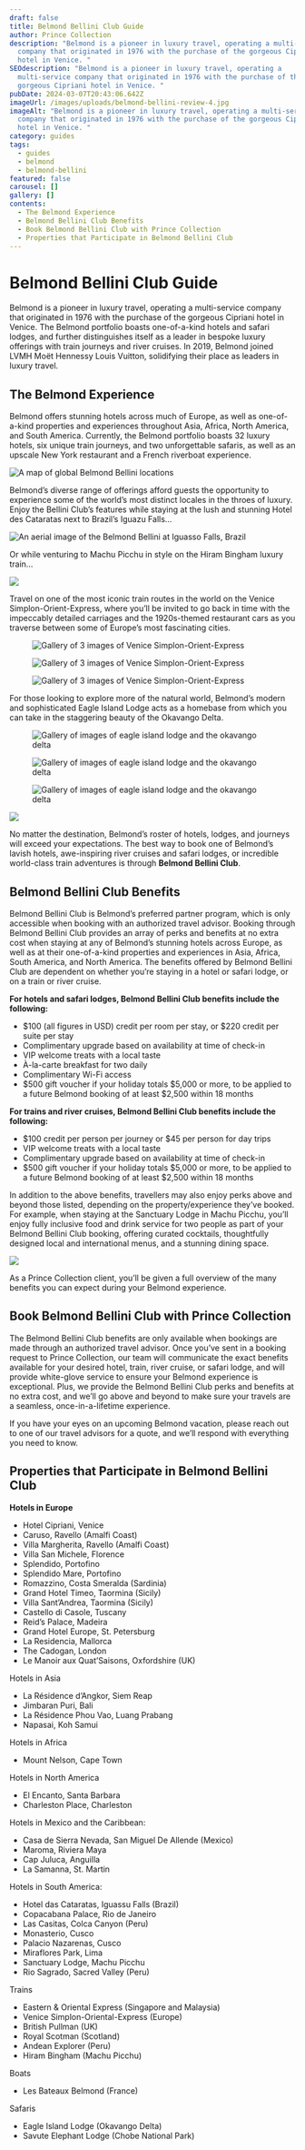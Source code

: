 ```yaml
---
draft: false
title: Belmond Bellini Club Guide
author: Prince Collection
description: "Belmond is a pioneer in luxury travel, operating a multi-service
  company that originated in 1976 with the purchase of the gorgeous Cipriani
  hotel in Venice. "
SEOdescription: "Belmond is a pioneer in luxury travel, operating a
  multi-service company that originated in 1976 with the purchase of the
  gorgeous Cipriani hotel in Venice. "
pubDate: 2024-03-07T20:43:06.642Z
imageUrl: /images/uploads/belmond-bellini-review-4.jpg
imageAlt: "Belmond is a pioneer in luxury travel, operating a multi-service
  company that originated in 1976 with the purchase of the gorgeous Cipriani
  hotel in Venice. "
category: guides
tags:
  - guides
  - belmond
  - belmond-bellini
featured: false
carousel: []
gallery: []
contents:
  - The Belmond Experience
  - Belmond Bellini Club Benefits
  - Book Belmond Bellini Club with Prince Collection
  - Properties that Participate in Belmond Bellini Club
---
```

# Belmond Bellini Club Guide

Belmond is a pioneer in luxury travel, operating a multi-service company that originated in 1976 with the purchase of the gorgeous Cipriani hotel in Venice. The Belmond portfolio boasts one-of-a-kind hotels and safari lodges, and further distinguishes itself as a leader in bespoke luxury offerings with train journeys and river cruises. In 2019, Belmond joined LVMH Moët Hennessy Louis Vuitton, solidifying their place as leaders in luxury travel. 

## The Belmond Experience

Belmond offers stunning hotels across much of Europe, as well as one-of-a-kind properties and experiences throughout Asia, Africa, North America, and South America. Currently, the Belmond portfolio boasts 32 luxury hotels, six unique train journeys, and two unforgettable safaris, as well as an upscale New York restaurant and a French riverboat experience.

![A map of global Belmond Bellini locations](/images/uploads/belmond-bellini-review-1.png "A map of global Belmond Bellini locations")

Belmond’s diverse range of offerings afford guests the opportunity to experience some of the world’s most distinct locales in the throes of luxury. Enjoy the Bellini Club’s features while staying at the lush and stunning Hotel des Cataratas next to Brazil’s Iguazu Falls… 

![An aerial image of the Belmond Bellini at Iguasso Falls, Brazil](/images/uploads/belmond-bellini-review-2.png)

Or while venturing to Machu Picchu in style on the Hiram Bingham luxury train…

![](/images/uploads/belmond-bellini-review-3.jpeg)

Travel on one of the most iconic train routes in the world on the Venice Simplon-Orient-Express, where you’ll be invited to go back in time with the impeccably detailed carriages and the 1920s-themed restaurant cars as you traverse between some of Europe’s most fascinating cities.

<div class="row row-cols-1 row-cols-lg-3 g-3 py-3 px-0">
  <div class="col">
    <figure>
        <img alt="Gallery of 3 images of Venice Simplon-Orient-Express" class="grid-image" src="/images/uploads/belmond-bellini-review-4.jpg" />
       <!-- <figcaption>Fig.1 - The Venice Simplon-Orient-Express</figcaption>-->
    </figure>
  </div>
  <div class="col">
    <figure>
        <img alt="Gallery of 3 images of Venice Simplon-Orient-Express" class="grid-image" src="/images/uploads/belmond-bellini-review-5.jpg" />
        <!--<figcaption>Fig.2 - The Venice Simplon-Orient-Express</figcaption>-->
    </figure>
  </div>
  <div class="col">
    <figure>
        <img alt="Gallery of 3 images of Venice Simplon-Orient-Express" class="grid-image" src="/images/uploads/belmond-bellini-review-6.jpg" />
        <!--<figcaption>Fig.3 - The Venice Simplon-Orient-Express</figcaption>-->
      </figure>
  </div>
</div>

For those looking to explore more of the natural world, Belmond’s modern and sophisticated Eagle Island Lodge acts as a homebase from which you can take in the staggering beauty of the Okavango Delta.

<div class="row row-cols-1 row-cols-lg-3 g-3 py-3 px-0">
  <div class="col">
    <figure>
        <img alt="Gallery of images of eagle island lodge and the okavango delta" class="grid-image" src="/images/uploads/belmond-bellini-review-7.jpeg" />
    </figure>
  </div>
  <div class="col">
    <figure>
        <img alt="Gallery of images of eagle island lodge and the okavango delta" class="grid-image" src="/images/uploads/belmond-bellini-review-8.jpeg" />
    </figure>
  </div>
  <div class="col">
    <figure>
        <img alt="Gallery of images of eagle island lodge and the okavango delta" class="grid-image" src="/images/uploads/belmond-bellini-review-9.jpeg" />
      </figure>
  </div>
</div>

![](/images/uploads/belmond-bellini-review-10.jpeg)

No matter the destination, Belmond’s roster of hotels, lodges, and journeys will exceed your expectations. The best way to book one of Belmond’s lavish hotels, awe-inspiring river cruises and safari lodges, or incredible world-class train adventures is through **Belmond Bellini Club**.

## Belmond Bellini Club Benefits

Belmond Bellini Club is Belmond’s preferred partner program, which is only accessible when booking with an authorized travel advisor. Booking through Belmond Bellini Club provides an array of perks and benefits at no extra cost when staying at any of Belmond’s stunning hotels across Europe, as well as at their one-of-a-kind properties and experiences in Asia, Africa, South America, and North America. The benefits offered by Belmond Bellini Club are dependent on whether you’re staying in a hotel or safari lodge, or on a train or river cruise.

**For hotels and safari lodges, Belmond Bellini Club benefits include the following:**

* $100 (all figures in USD) credit per room per stay, or $220 credit per suite per stay
* Complimentary upgrade based on availability at time of check-in
* VIP welcome treats with a local taste
* À-la-carte breakfast for two daily
* Complimentary Wi-Fi access
* $500 gift voucher if your holiday totals $5,000 or more, to be applied to a future Belmond booking of at least $2,500 within 18 months

**For trains and river cruises, Belmond Bellini Club benefits include the following:**

* $100 credit per person per journey or $45 per person for day trips
* VIP welcome treats with a local taste
* Complimentary upgrade based on availability at time of check-in
* $500 gift voucher if your holiday totals $5,000 or more, to be applied to a future Belmond booking of at least $2,500 within 18 months

In addition to the above benefits, travellers may also enjoy perks above and beyond those listed, depending on the property/experience they’ve booked. For example, when staying at the Sanctuary Lodge in Machu Picchu, you’ll enjoy fully inclusive food and drink service for two people as part of your Belmond Bellini Club booking, offering curated cocktails, thoughtfully designed local and international menus, and a stunning dining space.

![](/images/uploads/belmond-bellini-review-11.jpeg)

As a Prince Collection client, you’ll be given a full overview of the many benefits you can expect during your Belmond experience.

## Book Belmond Bellini Club with Prince Collection

The Belmond Bellini Club benefits are only available when bookings are made through an authorized travel advisor. Once you’ve sent in a booking request to Prince Collection, our team will communicate the exact benefits available for your desired hotel, train, river cruise, or safari lodge, and will provide white-glove service to ensure your Belmond experience is exceptional. Plus, we provide the Belmond Bellini Club perks and benefits at no extra cost, and we’ll go above and beyond to make sure your travels are a seamless, once-in-a-lifetime experience.

If you have your eyes on an upcoming Belmond vacation, please reach out to one of our travel advisors for a quote, and we’ll respond with everything you need to know.

## Properties that Participate in Belmond Bellini Club

**Hotels in Europe**

* Hotel Cipriani, Venice
* Caruso, Ravello (Amalfi Coast)
* Villa Margherita, Ravello (Amalfi Coast)
* Villa San Michele, Florence
* Splendido, Portofino
* Splendido Mare, Portofino
* Romazzino, Costa Smeralda (Sardinia)
* Grand Hotel Timeo, Taormina (Sicily)
* Villa Sant’Andrea, Taormina (Sicily)
* Castello di Casole, Tuscany
* Reid’s Palace, Madeira
* Grand Hotel Europe, St. Petersburg
* La Residencia, Mallorca
* The Cadogan, London
* Le Manoir aux Quat’Saisons, Oxfordshire (UK)

Hotels in Asia

* La Résidence d’Angkor, Siem Reap
* Jimbaran Puri, Bali
* La Résidence Phou Vao, Luang Prabang
* Napasai, Koh Samui

Hotels in Africa

* Mount Nelson, Cape Town

Hotels in North America

* El Encanto, Santa Barbara
* Charleston Place, Charleston

Hotels in Mexico and the Caribbean:

* Casa de Sierra Nevada, San Miguel De Allende (Mexico)
* Maroma, Riviera Maya
* Cap Juluca, Anguilla
* La Samanna, St. Martin

Hotels in South America:

* Hotel das Cataratas, Iguassu Falls (Brazil)
* Copacabana Palace, Rio de Janeiro
* Las Casitas, Colca Canyon (Peru)
* Monasterio, Cusco
* Palacio Nazarenas, Cusco
* Miraflores Park, Lima
* Sanctuary Lodge, Machu Picchu
* Rio Sagrado, Sacred Valley (Peru)

Trains

* Eastern & Oriental Express (Singapore and Malaysia)
* Venice Simplon-Oriental-Express (Europe)
* British Pullman (UK)
* Royal Scotman (Scotland)
* Andean Explorer (Peru)
* Hiram Bingham (Machu Picchu)

Boats

* Les Bateaux Belmond (France)

Safaris

* Eagle Island Lodge (Okavango Delta)
* Savute Elephant Lodge (Chobe National Park)
